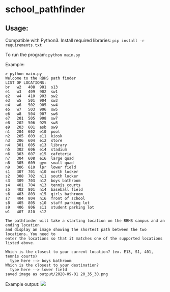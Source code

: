 # school_pathfinder

## Usage:

Compatible with Python3.
Install required libraries: `pip install -r requirements.txt`

To run the program: `python main.py`

Example:
```
> python main.py
Welcome to the RBHS path finder
LIST OF LOCATIONS:
br   w2   408  901  s13
e1   w3   409  902  sw1
e2   w4   410  903  sw2
e3   w5   501  904  sw3
e4   w6   502  905  sw4
e5   w7   503  906  sw5
e6   w8   504  907  sw6
e7   201  505  908  sw7
e8   202  506  925  sw8
e9   203  601  asb  sw9
n1   204  602  e10  pool
n2   205  603  e11  kiosk
n3   206  604  e12  store
n4   301  605  e13  library
n5   302  606  e14  stadium
n6   303  607  e15  cafeteria
n7   304  608  e16  large quad
n8   305  609  gym  small quad
n9   306  610  lpr  lower field
s1   307  701  n10  north locker
s2   308  702  n11  south locker
s3   309  703  n12  boys bathroom
s4   401  704  n13  tennis courts
s5   402  801  n14  baseball field
s6   403  803  n15  girls bathroom
s7   404  804  n16  front of school
s8   405  805  s10  staff parking lot
s9   406  806  s11  student parking lot
w1   407  810  s12

The pathfinder will take a starting location on the RBHS campus and an ending location
and display an image showing the shortest path between the two locations. You need to
enter the locations so that it matches one of the supported locations listed above.

Which is the closest to your current location? (ex. E13, S1, 401, tennis courts)
  type here --> boys bathroom
Which is the closest to your destination?
  type here --> lower field
saved image as output/2020-09-01 20_35_30.png
```
Example output:
<img src="output/schoolModified 2019-03-29 20_53_32.png">

